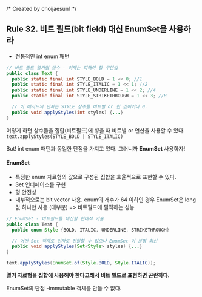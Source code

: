 /* Created by choijaesun1 */

## Rule 32. 비트 필드(bit field) 대신 EnumSet을 사용하라

- 전통적인 int enum 패턴

```JAVA
// 비트 필드 열거형 상수 - 이제는 피해야 할 구현법
public class Text {
  public static final int STYLE_BOLD = 1 << 0; //1
  public static final int STYLE_ITALIC = 1 << 1; //2
  public static final int STYLE_UNDERLINE = 1 << 2; //4
  public static final int STYLE_STRIKETHROUGH = 1 << 3; //8

  // 이 베서드의 인자는 STYLE_상수를 비트별 or 한 값이거나 0.
  public void applyStyles(int styles) {...}
}
```
이렇게 하면 상수들을 집합(비트필드)에 넣을 때 비트별 or 연산을 사용할 수 있다. ``` text.applyStyles(STYLE_BOLD | STYLE_ITALIC) ```

But! int enum 패턴과 동일한 단점을 가지고 있다. 그러니까 **EnumSet** 사용하자!

#### EnumSet

- 특정한 enum 자료형의 값으로 구성된 집합을 효율적으로 표현할 수 있다.
- Set 인터페이스를 구현
- 형 안전성
- 내부적으로는 bit vector 사용. enum의 개수가 64 이하인 경우 EnumSet은 long 값 하나만 사용 (대부분) => 비트필드에 필적하는 성능

 ```JAVA
 // EnumSet - 비트필드를 대신할 현대적 기술
 public class Test {
   public enum Style {BOLD, ITALIC, UNDERLINE, STRIKETHROUGH}

   // 어떤 Set 객체도 인자로 전달할 수 있으나 EnumSet 이 분명 최선
   public void applyStyles(Set<Style> styles) {...}
 }
```

```JAVA
text.applyStyles(EnumSet.of(Style.BOLD, Style.ITALIC));
```

**열거 자료형을 집합에 사용해야 한다고해서 비트 빌드로 표현하면 곤란하다.**

EnumSet의 단점 -immutable 객체를 만들 수 없다.

